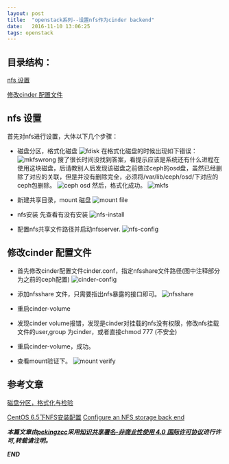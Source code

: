 ```yaml
---
layout: post
title:  "openstack系列--设置nfs作为cinder backend"
date:   2016-11-10 13:06:25
tags: openstack
---
```


## 目录结构：

[nfs 设置](#A)

[修改cinder 配置文件 ](#B)



<a name="A"></a>

## nfs 设置

首先对nfs进行设置，大体以下几个步骤：

 - 磁盘分区，格式化磁盘
 ![fdisk](https://raw.githubusercontent.com/zhangchenchen/zhangchenchen.github.io/hexo/images/20161110-fdisk.png)
 在格式化磁盘的时候出现如下错误：
 ![mkfswrong](https://raw.githubusercontent.com/zhangchenchen/zhangchenchen.github.io/hexo/images/20161110-mkfswrong.png)
 搜了很长时间没找到答案，看提示应该是系统还有什么进程在使用这块磁盘，后请教别人后发现该磁盘之前做过ceph的osd盘，虽然已经删除了对应的关联，但是并没有删除完全，必须将/var/lib/ceph/osd/下对应的ceph包删除。
 ![ceph osd](https://raw.githubusercontent.com/zhangchenchen/zhangchenchen.github.io/hexo/images/20161110ceph.png)
 然后，格式化成功。
 ![mkfs](https://raw.githubusercontent.com/zhangchenchen/zhangchenchen.github.io/hexo/images/20161110mkfsright.png)

 - 新建共享目录，mount 磁盘
 ![mount file](https://raw.githubusercontent.com/zhangchenchen/zhangchenchen.github.io/hexo/images/20161111mount-file.png)
 - nfs安装 先查看有没有安装
 ![nfs-install](https://raw.githubusercontent.com/zhangchenchen/zhangchenchen.github.io/hexo/images/20161111nfs-install.png)
 - 配置nfs共享文件路径并启动nfsserver.
 ![nfs-config](https://raw.githubusercontent.com/zhangchenchen/zhangchenchen.github.io/hexo/images/20161111nfs-config.png)

 
<a name="B"></a>

## 修改cinder 配置文件

 - 首先修改cinder配置文件cinder.conf，指定nfsshare文件路径(图中注释部分为之前的ceph配置) 
![cinder-config](https://raw.githubusercontent.com/zhangchenchen/zhangchenchen.github.io/hexo/images/20161110cinder-config.png)

 - 添加nfsshare 文件，只需要指出nfs暴露的接口即可。
![nfsshare](https://raw.githubusercontent.com/zhangchenchen/zhangchenchen.github.io/hexo/images/20161110-nfsshare.png)
 - 重启cinder-volume
 - 发现cinder volume报错，发现是cinder对挂载的nfs没有权限，修改nfs挂载文件的user,group 为cinder，或者直接chmod 777 (不安全)
 - 重启cinder-volume，成功。
 - 查看mount验证下。
 ![mount verify](https://raw.githubusercontent.com/zhangchenchen/zhangchenchen.github.io/hexo/images/20161111-mount-nfs.png)


## 参考文章

[磁盘分区，格式化与检验](http://wiki.jikexueyuan.com/project/learn-linux-step-by-step/disk-partition-format-and-test.html)

[CentOS 6.5下NFS安装配置](http://www.centoscn.com/CentosSecurity/SoftSecurity/2015/0408/5118.html)
[Configure an NFS storage back end](http://docs.openstack.org/admin-guide/blockstorage-nfs-backend.html)


***本篇文章由[pekingzcc](https://zhangchenchen.github.io/)采用[知识共享署名-非商业性使用 4.0 国际许可协议](https://creativecommons.org/licenses/by-nc-sa/4.0/)进行许可,转载请注明。***


 ***END***
